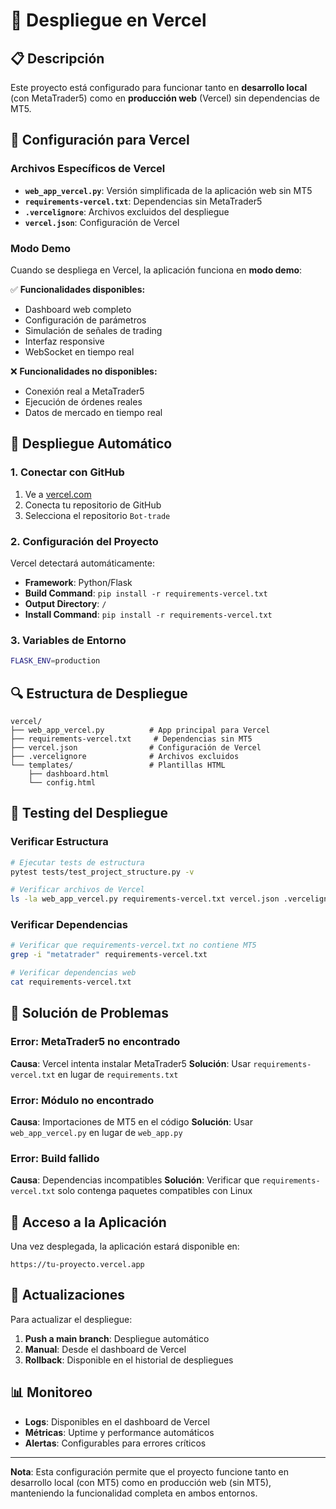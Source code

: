 # 🚀 Despliegue en Vercel

## 📋 Descripción

Este proyecto está configurado para funcionar tanto en **desarrollo local** (con MetaTrader5) como en **producción web** (Vercel) sin dependencias de MT5.

## 🔧 Configuración para Vercel

### Archivos Específicos de Vercel

- **`web_app_vercel.py`**: Versión simplificada de la aplicación web sin MT5
- **`requirements-vercel.txt`**: Dependencias sin MetaTrader5
- **`.vercelignore`**: Archivos excluidos del despliegue
- **`vercel.json`**: Configuración de Vercel

### Modo Demo

Cuando se despliega en Vercel, la aplicación funciona en **modo demo**:

✅ **Funcionalidades disponibles:**
- Dashboard web completo
- Configuración de parámetros
- Simulación de señales de trading
- Interfaz responsive
- WebSocket en tiempo real

❌ **Funcionalidades no disponibles:**
- Conexión real a MetaTrader5
- Ejecución de órdenes reales
- Datos de mercado en tiempo real

## 🚀 Despliegue Automático

### 1. Conectar con GitHub

1. Ve a [vercel.com](https://vercel.com)
2. Conecta tu repositorio de GitHub
3. Selecciona el repositorio `Bot-trade`

### 2. Configuración del Proyecto

Vercel detectará automáticamente:
- **Framework**: Python/Flask
- **Build Command**: `pip install -r requirements-vercel.txt`
- **Output Directory**: `/`
- **Install Command**: `pip install -r requirements-vercel.txt`

### 3. Variables de Entorno

```bash
FLASK_ENV=production
```

## 🔍 Estructura de Despliegue

```
vercel/
├── web_app_vercel.py          # App principal para Vercel
├── requirements-vercel.txt     # Dependencias sin MT5
├── vercel.json                # Configuración de Vercel
├── .vercelignore              # Archivos excluidos
└── templates/                 # Plantillas HTML
    ├── dashboard.html
    └── config.html
```

## 🧪 Testing del Despliegue

### Verificar Estructura

```bash
# Ejecutar tests de estructura
pytest tests/test_project_structure.py -v

# Verificar archivos de Vercel
ls -la web_app_vercel.py requirements-vercel.txt vercel.json .vercelignore
```

### Verificar Dependencias

```bash
# Verificar que requirements-vercel.txt no contiene MT5
grep -i "metatrader" requirements-vercel.txt

# Verificar dependencias web
cat requirements-vercel.txt
```

## 🚨 Solución de Problemas

### Error: MetaTrader5 no encontrado

**Causa**: Vercel intenta instalar MetaTrader5
**Solución**: Usar `requirements-vercel.txt` en lugar de `requirements.txt`

### Error: Módulo no encontrado

**Causa**: Importaciones de MT5 en el código
**Solución**: Usar `web_app_vercel.py` en lugar de `web_app.py`

### Error: Build fallido

**Causa**: Dependencias incompatibles
**Solución**: Verificar que `requirements-vercel.txt` solo contenga paquetes compatibles con Linux

## 📱 Acceso a la Aplicación

Una vez desplegada, la aplicación estará disponible en:
```
https://tu-proyecto.vercel.app
```

## 🔄 Actualizaciones

Para actualizar el despliegue:

1. **Push a main branch**: Despliegue automático
2. **Manual**: Desde el dashboard de Vercel
3. **Rollback**: Disponible en el historial de despliegues

## 📊 Monitoreo

- **Logs**: Disponibles en el dashboard de Vercel
- **Métricas**: Uptime y performance automáticos
- **Alertas**: Configurables para errores críticos

---

**Nota**: Esta configuración permite que el proyecto funcione tanto en desarrollo local (con MT5) como en producción web (sin MT5), manteniendo la funcionalidad completa en ambos entornos.
